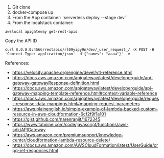 1. Git clone
2. docker-compose up
3. From the App container: `serverless deploy --stage dev``
4. From the localstack container:

````
awslocal apigateway get-rest-apis
````

Copy the API ID

````
curl 0.0.0.0:4566/restapis/rl09yipy9n/dev/_user_request_/ -X POST -H 'Content-Type: application/json' -d'{"names": "aaaa"}' -v
````



References:
* https://velocity.apache.org/engine/devel/vtl-reference.html
* https://docs.aws.amazon.com/apigateway/latest/developerguide/api-gateway-gatewayResponse-definition.html
* https://docs.aws.amazon.com/apigateway/latest/developerguide/api-gateway-mapping-template-reference.html#context-variable-reference
* https://docs.aws.amazon.com/apigateway/latest/developerguide/request-response-data-mappings.html#mapping-request-parameters
* https://aws.plainenglish.io/simple-example-of-lambda-backed-custom-resource-in-aws-cloudformation-6cf2f9f1a101
* https://gist.github.com/narenranjit/1672345
* https://www.tabnine.com/code/javascript/functions/aws-sdk/APIGateway
* https://aws.amazon.com/premiumsupport/knowledge-center/cloudformation-lambda-resource-delete/
* https://docs.aws.amazon.com/AWSCloudFormation/latest/UserGuide/crpg-ref-responses.html